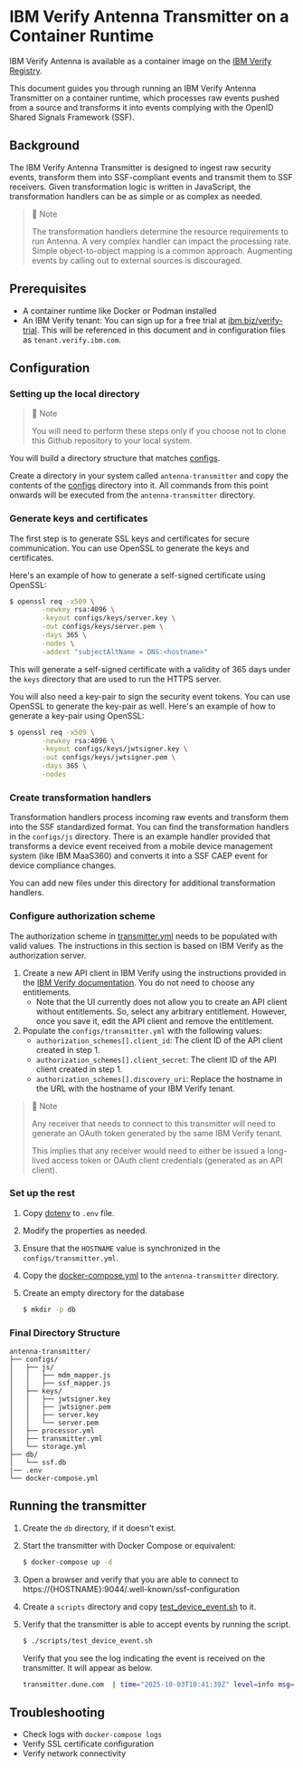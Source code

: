 # IBM Verify Antenna Transmitter on a Container Runtime

IBM Verify Antenna is available as a container image on the [IBM Verify Registry](icr.io/ibm-verify/ibm-verify-antenna:25.05.0).

This document guides you through running an IBM Verify Antenna Transmitter on a container runtime, which processes raw events pushed from a source and transforms it into events complying with the OpenID Shared Signals Framework (SSF).

## Background

The IBM Verify Antenna Transmitter is designed to ingest raw security events, transform them into SSF-compliant events and transmit them to SSF receivers. Given transformation logic is written in JavaScript, the transformation handlers can be as simple or as complex as needed.

> 📘 Note
> 
> The transformation handlers determine the resource requirements to run Antenna. A very complex handler can impact the processing rate.
> Simple object-to-object mapping is a common approach. Augmenting events by calling out to external sources is discouraged.

## Prerequisites

- A container runtime like Docker or Podman installed
- An IBM Verify tenant: You can sign up for a free trial at [ibm.biz/verify-trial](https://ibm.biz/verify-trial). This will be referenced in this document and in configuration files as `tenant.verify.ibm.com`.

## Configuration

### Setting up the local directory

> 📘 Note
> 
> You will need to perform these steps only if you choose not to clone this Github repository to your local system.

You will build a directory structure that matches [configs](configs).

Create a directory in your system called `antenna-transmitter` and copy the contents of the [configs](configs) directory into it. All commands from this point onwards will be executed from the `antenna-transmitter` directory.

### Generate keys and certificates

The first step is to generate SSL keys and certificates for secure communication. You can use OpenSSL to generate the keys and certificates.

Here's an example of how to generate a self-signed certificate using OpenSSL:

```bash
$ openssl req -x509 \
        -newkey rsa:4096 \
        -keyout configs/keys/server.key \
        -out configs/keys/server.pem \
        -days 365 \
        -nodes \
        -addext "subjectAltName = DNS:<hostname>"
```

This will generate a self-signed certificate with a validity of 365 days under the `keys` directory that are used to run the HTTPS server.

You will also need a key-pair to sign the security event tokens. You can use OpenSSL to generate the key-pair as well.
Here's an example of how to generate a key-pair using OpenSSL:

```bash
$ openssl req -x509 \
        -newkey rsa:4096 \
        -keyout configs/keys/jwtsigner.key \
        -out configs/keys/jwtsigner.pem \
        -days 365 \
        -nodes
```

### Create transformation handlers

Transformation handlers process incoming raw events and transform them into the SSF standardized format. You can find the transformation handlers in the `configs/js` directory. There is an example handler provided that transforms a device event received from a mobile device management system (like IBM MaaS360) and converts it into a SSF CAEP event for device compliance changes.

You can add new files under this directory for additional transformation handlers.

### Configure authorization scheme

The authorization scheme in [transmitter.yml](configs/transmitter.yml) needs to be populated with valid values. The instructions in this section is based on IBM Verify as the authorization server.

1.  Create a new API client in IBM Verify using the instructions provided in the [IBM Verify documentation](https://www.ibm.com/docs/en/security-verify?topic=access-creating-api-clients). You do not need to choose any entitlements.
    -  Note that the UI currently does not allow you to create an API client without entitlements. So, select any arbitrary entitlement. However, once you save it, edit the API client and remove the entitlement.
2.  Populate the `configs/transmitter.yml` with the following values:
    -  `authorization_schemes[].client_id`: The client ID of the API client created in step 1.
    -  `authorization_schemes[].client_secret`: The client ID of the API client created in step 1.
    -  `authorization_schemes[].discovery_uri`: Replace the hostname in the URL with the hostname of your IBM Verify tenant.

> 📘 Note
> 
> Any receiver that needs to connect to this transmitter will need to generate an OAuth token generated 
> by the same IBM Verify tenant.
> 
> This implies that any receiver would need to either be issued a long-lived access token or OAuth client credentials
> (generated as an API client).

### Set up the rest

1. Copy [dotenv](./dotenv) to `.env` file.
2. Modify the properties as needed.
3. Ensure that the `HOSTNAME` value is synchronized in the `configs/transmitter.yml`.
4. Copy the [docker-compose.yml](docker-compose.yml) to the `antenna-transmitter` directory.
5. Create an empty directory for the database

    ```bash
    $ mkdir -p db
    ```

### Final Directory Structure

```
antenna-transmitter/
├── configs/
│   ├── js/
│   │   ├── mdm_mapper.js
│   │   ├── ssf_mapper.js
│   ├── keys/
│   │   ├── jwtsigner.key
│   │   ├── jwtsigner.pem
│   │   ├── server.key
│   │   └── server.pem
│   ├── processor.yml
│   ├── transmitter.yml
│   └── storage.yml
├── db/
│   └── ssf.db
|── .env
└── docker-compose.yml
```

## Running the transmitter

1. Create the `db` directory, if it doesn't exist.

2. Start the transmitter with Docker Compose or equivalent:

   ```bash
   $ docker-compose up -d
   ```

3. Open a browser and verify that you are able to connect to https://{HOSTNAME}:9044/.well-known/ssf-configuration

4. Create a `scripts` directory and copy [test_device_event.sh](../scripts/test_device_event.sh) to it.

5. Verify that the transmitter is able to accept events by running the script.

    ```bash
    $ ./scripts/test_device_event.sh
    ```

    Verify that you see the log indicating the event is received on the transmitter. It will appear as below.

    ```bash
    transmitter.dune.com  | time="2025-10-03T10:41:39Z" level=info msg="[trace] Raw event received: {\"deviceInfo\":
    ```

## Troubleshooting

- Check logs with `docker-compose logs`
- Verify SSL certificate configuration
- Verify network connectivity